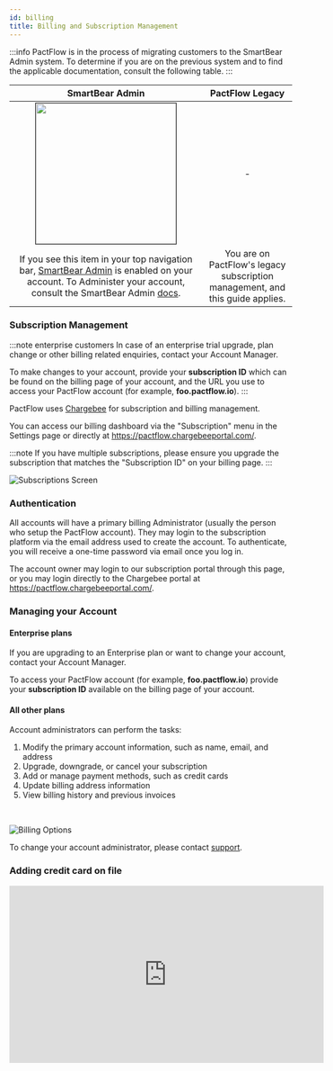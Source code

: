 ```yaml
---
id: billing
title: Billing and Subscription Management
---
```


:::info
PactFlow is in the process of migrating customers to the SmartBear Admin system. To determine if you are on the previous system and to find the applicable documentation, consult the following table.
:::

| SmartBear Admin | PactFlow Legacy |
|:---:|:--------------:|
| <img border="1" width="250" src="/ui/plan-widget.png" description="SmartBear Admin Plan Widget" />  | - |
| If you see this item in your top navigation bar, [SmartBear Admin](https://support.smartbear.com/administration/docs/en/administration.html) is enabled on your account. To Administer your account, consult the SmartBear Admin [docs](https://support.smartbear.com/administration/docs/en/administration.html). | You are on PactFlow's legacy subscription management, and this guide applies. |

### Subscription Management

:::note enterprise customers
In case of an enterprise trial upgrade, plan change or other billing related enquiries, contact your Account Manager.

To make changes to your account, provide your **subscription ID** which can be found on the billing page of your account, and the URL you use to access your PactFlow account (for example, **foo.pactflow.io**).
:::

PactFlow uses [Chargebee](https://www.chargebee.com/) for subscription and billing management. 

You can access our billing dashboard via the "Subscription" menu in the Settings page or directly at https://pactflow.chargebeeportal.com/.

:::note
If you have multiple subscriptions, please ensure you upgrade the subscription that matches the "Subscription ID" on your billing page.
:::

![Subscriptions Screen](/ui/clarity/settings-subscription.png)

### Authentication

All accounts will have a primary billing Administrator (usually the person who setup the PactFlow account). They may login to the subscription platform via the email address used to create the account. To authenticate, you will receive a one-time password via email once you log in.

The account owner may login to our subscription portal through this page, or you may login directly to the Chargebee portal at https://pactflow.chargebeeportal.com/.

### Managing your Account

#### Enterprise plans

If you are upgrading to an Enterprise plan or want to change your account, contact your Account Manager.

To access your PactFlow account (for example, **foo.pactflow.io**) provide your **subscription ID** available on the billing page of your account.

#### All other plans

Account administrators can perform the tasks:

1. Modify the primary account information, such as name, email, and address
2. Upgrade, downgrade, or cancel your subscription
3. Add or manage payment methods, such as credit cards
4. Update billing address information
5. View billing history and previous invoices

&nbsp;

![Billing Options](/ui/billing-options.png)

To change your account administrator, please contact [support](https://support.smartbear.com/pactflow/message/).

### Adding credit card on file

<iframe width="560" height="315" src="https://www.youtube.com/embed/R8DBH-Dqw-c" frameBorder="0" allow="accelerometer; autoplay; encrypted-media; gyroscope; picture-in-picture" allowFullScreen></iframe>